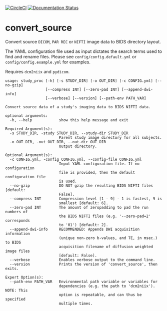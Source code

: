 [![CircleCI](https://circleci.com/gh/AdebayoBraimah/convert_source.svg?style=svg)](https://app.circleci.com/pipelines/github/AdebayoBraimah/convert_source) [![Documentation Status](https://readthedocs.org/projects/convert-source/badge/?version=latest)](https://convert-source.readthedocs.io/en/latest/)

# convert_source
Convert source `DICOM`, `PAR REC` or `NIFTI` image data to BIDS directory layout.

The YAML configuration file used as input dictates the search terms used to find and rename files. Please see `config/config.default.yml` or `config/config.example.yml` for examples.

Requires `dcm2niix` and `pydicom`.

```
usage: study_proc [-h] [-s STUDY_DIR] [-o OUT_DIR] [-c CONFIG.yml] [--no-gzip]
                  [--compress INT] [--zero-pad INT] [--append-dwi-info]
                  [--verbose] [--version] [--path-env PATH_VAR]

Convert source data of a study's imaging data to BIDS NIFTI data.

optional arguments:
  -h, --help            show this help message and exit

Required Argument(s):
  -s STUDY_DIR, -study STUDY_DIR, --study-dir STUDY_DIR
                        Parent study image directory for all subjects.
  -o OUT_DIR, -out OUT_DIR, --out-dir OUT_DIR
                        Output directory.

Optional Argument(s):
  -c CONFIG.yml, -config CONFIG.yml, --config-file CONFIG.yml
                        Input YAML configuration file. If no configuration
                        file is provided, then the default configuration file
                        is used.
  --no-gzip             DO NOT gzip the resulting BIDS NIFTI files [default:
                        False].
  --compress INT        Compression level [1 - 9] - 1 is fastest, 9 is
                        smallest [default: 6].
  --zero-pad INT        The amount of zeropadding to pad the run numbers of
                        the BIDS NIFTI files (e.g. '--zero-pad=2' corresponds
                        to '01') [default: 2].
  --append-dwi-info     RECOMMENDED: Appends DWI acquisition information
                        (unique non-zero b-values, and TE, in msec.) to BIDS
                        acquisition filename of diffusion weighted image files
                        [default: False].
  --verbose             Enables verbose output to the command line.
  --version             Prints the version of 'convert_source', then exits.

Expert Option(s):
  --path-env PATH_VAR   Environmental path variable or variables for
                        dependencies (e.g. the path to 'dcm2niix'). NOTE: This
                        option is repeatable, and can thus be specified
                        multiple times.
```
